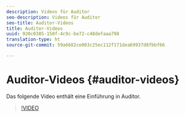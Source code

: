 ```yaml
---
description: Videos für Auditor
seo-description: Videos für Auditor
seo-title: Auditor-Videos
title: Auditor-Videos
uuid: 920c0385-158f-4c9c-be72-c48defaaa798
translation-type: ht
source-git-commit: 59a6682ce083c25ec112f171dea69937d8fbbf66

---
```



# Auditor-Videos {#auditor-videos}

Das folgende Video enthält eine Einführung in Auditor.

>[!VIDEO](https://www.youtube.com/watch?v=CVSd5L4Rcgg)
